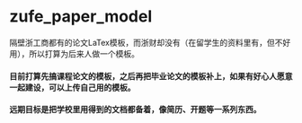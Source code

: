 # zufe_paper_model
隔壁浙工商都有的论文LaTex模板，而浙财却没有（在留学生的资料里有，但不好用），所以打算为后来人做一个模板。
#### 目前打算先搞课程论文的模板，之后再把毕业论文的模板补上，如果有好心人愿意一起建设，可以上传自己用的模板。
#### 远期目标是把学校里用得到的文档都备着，像简历、开题等一系列东西。
